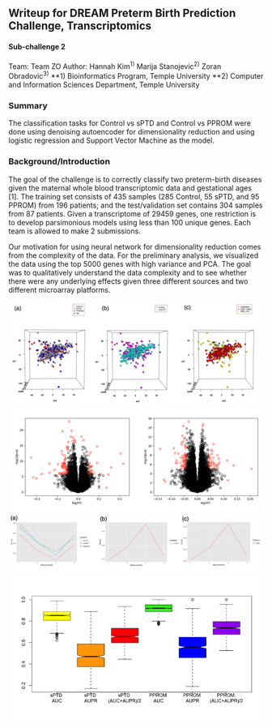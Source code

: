 <h2> Writeup for DREAM Preterm Birth Prediction Challenge, Transcriptomics </h2>
<h4>Sub-challenge 2</h4>

Team: Team ZO
Author: Hannah Kim<sup>1)</sup>
Marija Stanojevic<sup>2)</sup>
Zoran Obradovic<sup>3)</sup>
**1) Bioinformatics Program, Temple University
**2) Computer and Information Sciences Department, Temple University


<h3> Summary </h3>

The classification tasks for Control vs sPTD and Control vs PPROM were done using denoising autoencoder for dimensionality reduction and using logistic regression and Support Vector Machine as the model.

<h3> Background/Introduction </h3>

The goal of the challenge is to correctly classify two preterm-birth diseases given the maternal whole blood transcriptomic data and gestational ages [1]. The training set consists of 435 samples (285 Control, 55 sPTD, and 95 PPROM) from 196 patients; and the test/validation set contains 304 samples from 87 patients. Given a transcriptome of 29459 genes, one restriction is to develop parsimonious models using less than 100 unique genes. Each team is allowed to make 2 submissions.

Our motivation for using neural network for dimensionality reduction comes from the complexity of the data. For the preliminary analysis, we visualized the data using the top 5000 genes with high variance and PCA. The goal was to qualitatively understand the data complexity and to see whether there were any underlying effects given three different sources and two different microarray platforms.

![Figure 1.](fig1.png)
![Figure 2.](fig2.png)
![Figure 3.](fig3.png)
![Figure 4.](fig4.png)
